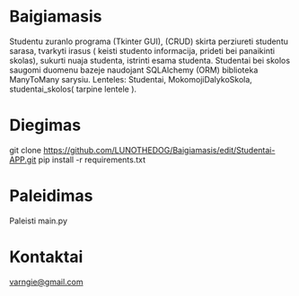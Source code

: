 # Baigiamasis
Studentu zuranlo programa (Tkinter GUI), (CRUD) skirta perziureti studentu sarasa, tvarkyti irasus ( keisti studento informacija, prideti bei panaikinti skolas), sukurti nuaja studenta, istrinti esama studenta.
Studentai bei skolos saugomi duomenu bazeje naudojant SQLAlchemy (ORM) biblioteka ManyToMany sarysiu. 
Lenteles: Studentai, MokomojiDalykoSkola, studentai_skolos( tarpine lentele ).

# Diegimas
git clone https://github.com/LUNOTHEDOG/Baigiamasis/edit/Studentai-APP.git
pip install -r requirements.txt

# Paleidimas
Paleisti main.py

# Kontaktai
varngie@gmail.com
